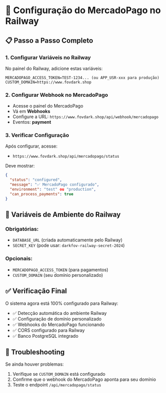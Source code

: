 
# 🚀 Configuração do MercadoPago no Railway

## 📋 Passo a Passo Completo

### 1. **Configurar Variáveis no Railway**
No painel do Railway, adicione estas variáveis:

```env
MERCADOPAGO_ACCESS_TOKEN=TEST-1234... (ou APP_USR-xxx para produção)
CUSTOM_DOMAIN=https://www.fovdark.shop
```

### 2. **Configurar Webhook no MercadoPago**
- Acesse o painel do MercadoPago
- Vá em **Webhooks**
- Configure a URL: `https://www.fovdark.shop/api/webhook/mercadopago`
- Eventos: **payment**

### 3. **Verificar Configuração**
Após configurar, acesse:
- `https://www.fovdark.shop/api/mercadopago/status`

Deve mostrar:
```json
{
  "status": "configured",
  "message": "✅ MercadoPago configurado",
  "environment": "test" ou "production",
  "can_process_payments": true
}
```

## 🔧 Variáveis de Ambiente do Railway

### Obrigatórias:
- `DATABASE_URL` (criada automaticamente pelo Railway)
- `SECRET_KEY` (pode usar: `darkfov-railway-secret-2024`)

### Opcionais:
- `MERCADOPAGO_ACCESS_TOKEN` (para pagamentos)
- `CUSTOM_DOMAIN` (seu domínio personalizado)

## ✅ Verificação Final

O sistema agora está 100% configurado para Railway:
- ✅ Detecção automática do ambiente Railway
- ✅ Configuração de domínio personalizado
- ✅ Webhooks do MercadoPago funcionando
- ✅ CORS configurado para Railway
- ✅ Banco PostgreSQL integrado

## 🚨 Troubleshooting

Se ainda houver problemas:
1. Verifique se `CUSTOM_DOMAIN` está configurado
2. Confirme que o webhook do MercadoPago aponta para seu domínio
3. Teste o endpoint `/api/mercadopago/status`
